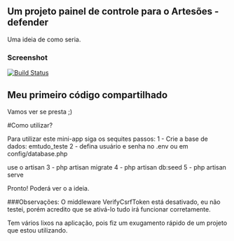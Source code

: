 ## Um projeto painel de controle para o Artesões - defender

Uma ideia de como seria.

### Screenshot

[![Build Status](https://github.com/emtudo/lab-painel-defender/blob/master/screenshot.png)](https://github.com/emtudo/lab-painel-defender/blob/master/screenshot.png)

## Meu primeiro código compartilhado

Vamos ver se presta ;)

#Como utilizar?

Para utilizar este mini-app siga os sequites passos:
1 - Crie a base de dados: emtudo_teste
2 - defina usuário e senha no .env ou em config/database.php

use o artisan
3 - php artisan migrate
4 - php artisan db:seed
5 - php artisan serve

Pronto! Poderá ver o a ideia.

###Observações:
O middleware VerifyCsrfToken está desativado, eu não testei, porém acredito que se ativá-lo tudo irá funcionar corretamente.

Tem vários lixos na aplicação, pois fiz um exugamento rápido de um projeto que estou utilizando.